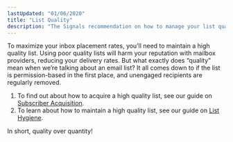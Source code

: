 ```yaml
---
lastUpdated: "01/06/2020"
title: "List Quality"
description: "The Signals recommendation on how to manage your list quality."
---
```


To maximize your inbox placement rates, you’ll need to maintain a high quality list. Using poor quality lists will harm your reputation with mailbox providers, reducing your delivery rates. But what exactly does “quality” mean when we’re talking about an email list? It all comes down to if the list is permission-based in the first place, and unengaged recipients are regularly removed.  

1. To find out about how to acquire a high quality list, see our guide on [Subscriber Acquisition](/docs/signals/subscriber-acquisition). 
1. To learn about how to maintain a high quality list, see our guide on [List Hygiene](/docs/signals/list-hygiene).

In short, quality over quantity!

